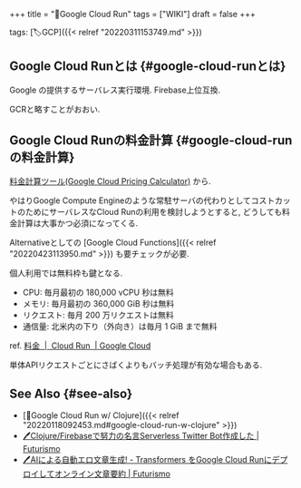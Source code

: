 +++
title = "📝Google Cloud Run"
tags = ["WIKI"]
draft = false
+++

tags: [🏷GCP]({{< relref "20220311153749.md" >}})


## Google Cloud Runとは {#google-cloud-runとは}

Google の提供するサーバレス実行環境. Firebase上位互換.

GCRと略すことがおおい.


## Google Cloud Runの料金計算 {#google-cloud-runの料金計算}

[料金計算ツール(Google Cloud Pricing Calculator)](https://cloud.google.com/products/calculator) から.

やはりGoogle Compute Engineのような常駐サーバの代わりとしてコストカットのためにサーバレスなCloud Runの利用を検討しようとすると, どうしても料金計算は大事かつ必須になってくる.

Alternativeとしての [Google Cloud Functions]({{< relref "20220423113950.md" >}}) も要チェックが必要.

個人利用では無料枠も鍵となる.

-   CPU: 毎月最初の 180,000 vCPU 秒は無料
-   メモリ: 毎月最初の 360,000 GiB 秒は無料
-   リクエスト: 毎月 200 万リクエストは無料
-   通信量: 北米内の下り（外向き）は毎月 1 GiB まで無料

ref. [料金  |  Cloud Run  | Google Cloud](https://cloud.google.com/run/pricing?hl=ja)

単体APIリクエストごとにさばくよりもバッチ処理が有効な場合もある.


## See Also {#see-also}

-   [📝Google Cloud Run w/ Clojure]({{< relref "20220118092453.md#google-cloud-run-w-clojure" >}})
-   [🖊Clojure/Firebaseで努力の名言Serverless Twitter Bot作成した | Futurismo](https://futurismo.biz/meigen-twiter-bot-clojure-firebase-2022/#2022-dot-02-dot-23-%e8%bf%bd%e8%a8%98-cloud-run)
-   [🖊AIによる自動エロ文章生成! - Transformers をGoogle Cloud Runにデプロイしてオンライン文章要約 | Futurismo](https://futurismo.biz/serverless-transformers-pipeline-on-gcr/)
